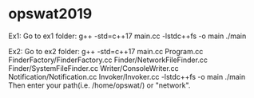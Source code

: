 # opswat2019
Ex1: Go to ex1 folder:
g++ -std=c++17 main.cc -lstdc++fs -o main
./main

Ex2: Go to ex2 folder:
g++ -std=c++17 main.cc Program.cc FinderFactory/FinderFactory.cc Finder/NetworkFileFinder.cc Finder/SystemFileFinder.cc Writer/ConsoleWriter.cc Notification/Notification.cc Invoker/Invoker.cc -lstdc++fs -o main
./main
Then enter your path(i.e. /home/opswat/) or "network".
